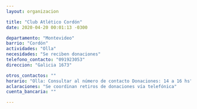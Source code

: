 ```yaml
---
layout: organizacion

title: "Club Atlético Cordón"
date: 2020-04-20 00:01:13 -0300

departamento: "Montevideo"
barrio: "Cordón"
actividades: "Olla"
necesidades: "Se reciben donaciones"
telefono_contacto: "091923053"
direccion: "Galicia 1673"

otros_contactos: ""
horario: "Olla: Consultar al número de contacto Donaciones: 14 a 16 hs"
aclaraciones: "Se coordinan retiros de donaciones vía telefónica"
cuenta_bancaria: ""

---
```

